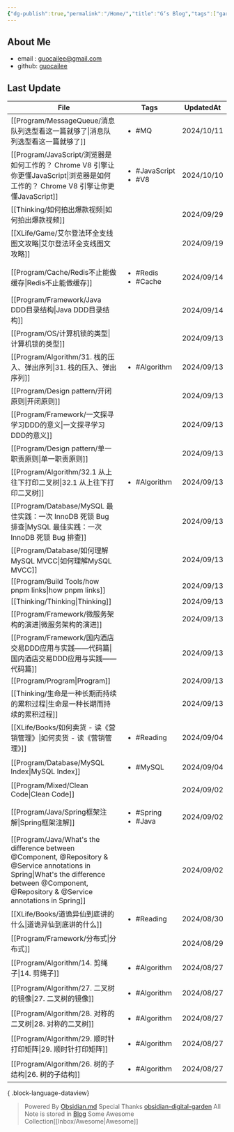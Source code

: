 ```yaml
---
{"dg-publish":true,"permalink":"/Home/","title":"G‘s Blog","tags":["gardenEntry"],"noteIcon":""}
---
```


## About Me
* email : [guocailee@gmail.com](mailto:guocailee@gmail.com)
* github: [guocailee](https://github.com/guocailee)


## Last Update

| File                                                                                                                                                                                               | Tags                                      | UpdatedAt  |
| -------------------------------------------------------------------------------------------------------------------------------------------------------------------------------------------------- | ----------------------------------------- | ---------- |
| [[Program/MessageQueue/消息队列选型看这一篇就够了\|消息队列选型看这一篇就够了]]                                                                                                                                           | <ul><li>#MQ</li></ul>                     | 2024/10/11 |
| [[Program/JavaScript/浏览器是如何工作的？ Chrome V8 引擎让你更懂JavaScript\|浏览器是如何工作的？ Chrome V8 引擎让你更懂JavaScript]]                                                                                             | <ul><li>#JavaScript</li><li>#V8</li></ul> | 2024/10/10 |
| [[Thinking/如何拍出爆款视频\|如何拍出爆款视频]]                                                                                                                                                                 | <ul></ul>                                 | 2024/09/29 |
| [[XLife/Game/艾尔登法环全支线图文攻略\|艾尔登法环全支线图文攻略]]                                                                                                                                                       | <ul></ul>                                 | 2024/09/19 |
| [[Program/Cache/Redis不止能做缓存\|Redis不止能做缓存]]                                                                                                                                                      | <ul><li>#Redis</li><li>#Cache</li></ul>   | 2024/09/14 |
| [[Program/Framework/Java DDD目录结构\|Java DDD目录结构]]                                                                                                                                                | <ul></ul>                                 | 2024/09/14 |
| [[Program/OS/计算机锁的类型\|计算机锁的类型]]                                                                                                                                                                 | <ul></ul>                                 | 2024/09/13 |
| [[Program/Algorithm/31. 栈的压入、弹出序列\|31. 栈的压入、弹出序列]]                                                                                                                                              | <ul><li>#Algorithm</li></ul>              | 2024/09/13 |
| [[Program/Design pattern/开闭原则\|开闭原则]]                                                                                                                                                           | <ul></ul>                                 | 2024/09/13 |
| [[Program/Framework/一文探寻学习DDD的意义\|一文探寻学习DDD的意义]]                                                                                                                                                | <ul></ul>                                 | 2024/09/13 |
| [[Program/Design pattern/单一职责原则\|单一职责原则]]                                                                                                                                                       | <ul></ul>                                 | 2024/09/13 |
| [[Program/Algorithm/32.1 从上往下打印二叉树\|32.1 从上往下打印二叉树]]                                                                                                                                            | <ul><li>#Algorithm</li></ul>              | 2024/09/13 |
| [[Program/Database/MySQL 最佳实践：一次 InnoDB 死锁 Bug 排查\|MySQL 最佳实践：一次 InnoDB 死锁 Bug 排查]]                                                                                                             | <ul></ul>                                 | 2024/09/13 |
| [[Program/Database/如何理解MySQL MVCC\|如何理解MySQL MVCC]]                                                                                                                                             | <ul></ul>                                 | 2024/09/13 |
| [[Program/Build Tools/how pnpm links\|how pnpm links]]                                                                                                                                          | <ul></ul>                                 | 2024/09/13 |
| [[Thinking/Thinking\|Thinking]]                                                                                                                                                                 | <ul></ul>                                 | 2024/09/13 |
| [[Program/Framework/微服务架构的演进\|微服务架构的演进]]                                                                                                                                                        | <ul></ul>                                 | 2024/09/13 |
| [[Program/Framework/国内酒店交易DDD应用与实践——代码篇\|国内酒店交易DDD应用与实践——代码篇]]                                                                                                                                  | <ul></ul>                                 | 2024/09/13 |
| [[Program/Program\|Program]]                                                                                                                                                                    | <ul></ul>                                 | 2024/09/13 |
| [[Thinking/生命是一种长期而持续的累积过程\|生命是一种长期而持续的累积过程]]                                                                                                                                                   | <ul></ul>                                 | 2024/09/13 |
| [[XLife/Books/如何卖货 - 读《营销管理》\|如何卖货 - 读《营销管理》]]                                                                                                                                                  | <ul><li>#Reading</li></ul>                | 2024/09/04 |
| [[Program/Database/MySQL Index\|MySQL Index]]                                                                                                                                                   | <ul><li>#MySQL</li></ul>                  | 2024/09/04 |
| [[Program/Mixed/Clean  Code\|Clean  Code]]                                                                                                                                                      | <ul></ul>                                 | 2024/09/02 |
| [[Program/Java/Spring框架注解\|Spring框架注解]]                                                                                                                                                         | <ul><li>#Spring</li><li>#Java</li></ul>   | 2024/09/02 |
| [[Program/Java/What's the difference between @Component, @Repository & @Service annotations in Spring\|What's the difference between @Component, @Repository & @Service annotations in Spring]] | <ul></ul>                                 | 2024/09/02 |
| [[XLife/Books/道诡异仙到底讲的什么\|道诡异仙到底讲的什么]]                                                                                                                                                          | <ul><li>#Reading</li></ul>                | 2024/08/30 |
| [[Program/Framework/分布式\|分布式]]                                                                                                                                                                  | <ul></ul>                                 | 2024/08/29 |
| [[Program/Algorithm/14. 剪绳子\|14. 剪绳子]]                                                                                                                                                          | <ul><li>#Algorithm</li></ul>              | 2024/08/27 |
| [[Program/Algorithm/27. 二叉树的镜像\|27. 二叉树的镜像]]                                                                                                                                                    | <ul><li>#Algorithm</li></ul>              | 2024/08/27 |
| [[Program/Algorithm/28. 对称的二叉树\|28. 对称的二叉树]]                                                                                                                                                    | <ul><li>#Algorithm</li></ul>              | 2024/08/27 |
| [[Program/Algorithm/29. 顺时针打印矩阵\|29. 顺时针打印矩阵]]                                                                                                                                                  | <ul><li>#Algorithm</li></ul>              | 2024/08/27 |
| [[Program/Algorithm/26. 树的子结构\|26. 树的子结构]]                                                                                                                                                      | <ul><li>#Algorithm</li></ul>              | 2024/08/27 |

{ .block-language-dataview}


> Powered By [Obsidian.md](https://obsidian.md/) 
> Special Thanks [obsidian-digital-garden](https://github.com/oleeskild/obsidian-digital-garden)
 >All Note is stored in [Blog](https://github.com/guocailee/blog)
> Some Awesome Collection[[Inbox/Awesome\|Awesome]]
